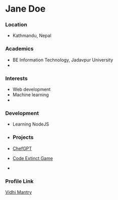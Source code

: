 # Jane Doe

### Location
- Kathmandu, Nepal

### Academics
- BE Information Technology, Jadavpur University
-  
### Interests 
- Web development 
- Machine learning 
- 
### Development 
- Learning NodeJS
 
- ### Projects 
- [ChefGPT](https://github.com/vidhimantry/ChefGPT) 
- [Code Extinct Game](https://github.com/vidhimantry/Code-Extinct) 
- 
### Profile Link 
[Vidhi Mantry](https://github.com/vidhimantry)